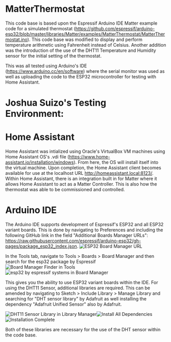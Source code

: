 # MatterThermostat

This code base is based upon the Espressif Arduino IDE Matter example code for a simulated thermostat (https://github.com/espressif/arduino-esp32/blob/master/libraries/Matter/examples/MatterThermostat/MatterThermostat.ino). This code base was modified to display and perform temperature arithmetic using Fahrenheit instead of Celsius. Another addition was the introduction of the use of the DHT11 Temperature and Humidity sensor for the initial setting of the thermostat. 

This was all tested using Arduino's IDE (https://www.arduino.cc/en/software) where the serial monitor was used as well as uploading the code to the ESP32 microcontroller for testing with Home Assistant. 

# Joshua Suizo's Testing Environment:

# Home Assistant
Home Assistant was intialized using Oracle's VirtualBox VM machines using Home Assistant OS's .vdi file (https://www.home-assistant.io/installation/windows). From here, the OS will install itself into the virtual machine. Upon completion, the Home Assistant client becomes available for use at the localhost URL http://homeassistant.local:8123/. Within Home Assistant, there is an integration built in for Matter where it allows Home Assistant to act as a Matter Controller. This is also how the thermostat was able to be commissioned and controlled. 

# Arduino IDE
The Arduino IDE supports development of Espressif's ESP32 and all ESP32 variant boards. This is done by navigating to Preferences and including the following GitHub link in the field "Additional Boards Manager URLs": https://raw.githubusercontent.com/espressif/arduino-esp32/gh-pages/package_esp32_index.json. 
![ESP32 Board Manager URL](https://github.com/user-attachments/assets/2c1d577e-f680-4193-b7ea-ad8f705968b7)

In the Tools tab, navigate to 
Tools > Boards > Board Manager and then search for the esp32 package by Espressif 
![Board Manager Finder in Tools](https://github.com/user-attachments/assets/eebbe71d-acea-4220-925e-33e30e9b9308)
![esp32 by espressif systems in Board Manager](https://github.com/user-attachments/assets/87579891-ec9b-434d-a872-9ec4266c34a5)



This gives you the ability to use ESP32 variant boards within the IDE. For using the DHT11 Sensor, additional libraries are required. This can be amended by navigating to 
Sketch > Include Library > Manage Library and searching for "DHT sensor library" by Adafruit as well installing the dependency "Adafruit Unified Sensor" also by Adafruit. 

![DHT11 Sensor Library in Library Manager](https://github.com/user-attachments/assets/c50f9e8b-0daf-43d0-b248-5c3e475d11ff)![Install All Dependencies](https://github.com/user-attachments/assets/2ba62dc7-79bf-4b77-a31f-a0de1d180b16)
![Installation Complete](https://github.com/user-attachments/assets/d6c5c6c3-4a17-49ff-8257-1c047905d171)

Both of these libraries are necessary for the use of the DHT sensor within the code base. 

